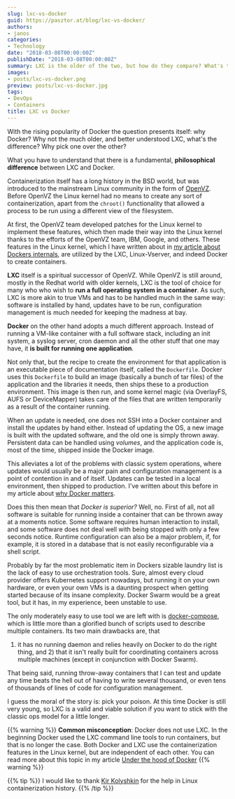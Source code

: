 ```yaml
---
slug: lxc-vs-docker
guid: https://pasztor.at/blog/lxc-vs-docker/
authors:
- janos
categories:
- Technology
date: "2018-03-08T00:00:00Z"
publishDate: "2018-03-08T00:00:00Z"
summary: LXC is the older of the two, but how do they compare? What's the difference? Which one should you choose for your next project?
images:
- posts/lxc-vs-docker.png
preview: posts/lxc-vs-docker.jpg
tags:
- DevOps
- Containers
title: LXC vs Docker
---
```


With the rising popularity of Docker the question presents itself: why Docker? Why not the much older, and better
understood LXC, what's the difference? Why pick one over the other?

What you have to understand that there is a fundamental, **philosophical difference** between LXC and Docker.

Containerization itself has a long history in the BSD world, but was introduced to the mainstream Linux community in the
form of [OpenVZ](https://openvz.org/). Before OpenVZ the Linux kernel had no means to create any sort of
containerization, apart from the `chroot()` functionality that allowed a process to be run using a different view of the
filesystem.

At first, the OpenVZ team developed patches for the Linux kernel to implement these features, which then
made their way into the Linux kernel thanks to the efforts of the OpenVZ team, IBM, Google, and others.
These features in the Linux kernel, which I have written about in [my article about
Dockers internals](/blog/under-the-hood-of-docker), are utilized by the LXC, Linux-Vserver, and indeed Docker to create
containers.

**LXC** itself is a spiritual successor of OpenVZ. While OpenVZ is still around, mostly in the Redhat world with older
kernels, LXC is the tool of choice for many who who wish to **run a full operating system in a container**. As such, LXC
is more akin to true VMs and has to be handled much in the same way: software is installed by hand, updates have to be
run, configuration management is much needed for keeping the madness at bay.

**Docker** on the other hand adopts a much different approach. Instead of running a VM-like container with a full
software stack, including an init system, a syslog server, cron daemon and all the other stuff that one may have, it
**is built for running one application**.

Not only that, but the recipe to create the environment for that application is an executable piece of documentation
itself, called the `Dockerfile`. Docker uses this `Dockerfile` to build an image (basically a bunch of tar files) of the
application and the libraries it needs, then ships these to a production environment. This image is then run, and some
kernel magic (via OverlayFS, AUFS or DeviceMapper) takes care of the files that are written temporarily as a result of
the container running.

When an update is needed, one does not SSH into a Docker container and install the updates by hand either. Instead of
updating the OS, a new image is built with the updated software, and the old one is simply thrown away. Persistent data
can be handled using *volumes*, and the application code is, most of the time, shipped inside the Docker image.

This alleviates a lot of the problems with classic system operations, where updates would usually be a major pain 
and configuration management is a point of contention in and of itself. Updates can be tested in a local environment,
then shipped to production. I've written about this before in my article about
[why Docker matters](/blog/why-docker-matters).

Does this then mean that *Docker is superior?* Well, no. First of all, not all software is suitable for running inside 
a container that can be thrown away at a moments notice. Some software requires human interaction to install, and some
software does not deal well with being stopped with only a few seconds notice. Runtime configuration can also be a major
problem, if, for example, it is stored in a database that is not easily reconfigurable via a shell script.

Probably by far the most problematic item in Dockers sizable laundry list is the lack of easy to use orchestration
tools. Sure, almost every cloud provider offers Kubernetes support nowadays, but running it on your own hardware, or
even your own VMs is a daunting prospect when getting started because of its insane complexity. Docker Swarm would be
a great tool, but it has, in my experience, been unstable to use.

The only moderately easy to use tool we are left with is [docker-compose](https://docs.docker.com/compose/), which is
little more than a glorified bunch of scripts used to describe multiple containers. Its two main drawbacks are, that
1) it has no running daemon and relies heavily on Docker to do the right thing, and 2) that it isn't really built for
coordinating containers across multiple machines (except in conjunction with Docker Swarm).

That being said, running throw-away containers that I can test and update any time beats the hell out of having to write
several thousand, or even tens of thousands of lines of code for configuration management.

I guess the moral of the story is: pick your poison. At this time Docker is still very young, so LXC is a valid and
viable solution if you want to stick with the classic ops model for a little longer.

{{% warning %}}
**Common misconception**: Docker does not use LXC. In the beginning Docker used the LXC command line tools to run containers, but that is no longer the case. Both Docker and LXC use the containerization features in the Linux kernel, but are independent of each other. You can read more about this topic in my article [Under the hood of Docker](/blog/under-the-hood-of-docker)
{{% warning %}}

{{% tip %}}
I would like to thank [Kir Kolyshkin](https://twitter.com/kolyshkin) for the help in Linux containerization history.
{{% /tip %}}
